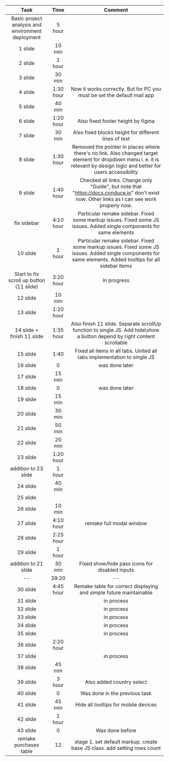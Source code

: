 | Task | Time | Comment |
|:---:|:---:|:---:|
| Basic project analysis and environment deployment | 5 hour |  |
| 1 slide | 10 min | |
| 2 slide | 1 hour ||
| 3 slide | 30 min ||
| 4 slide | 1:30 hour | Now it works correctly. But for PC you must be set the default mail app |
| 5 slide | 40 min ||
| 6 slide | 1:20 hour | Also fixed footer height by figma |
| 7 slide | 30 min | Also fixed blocks height for different lines of test |
| 8 slide | 1:30 hour | Removed the pointer in places where there's no link. Also changed target element for dropdown menu i. e. it is relevant by design logic and better for users accessibility |
| 9 slide | 1:40 hour | Checked all links. Change only "Guide", but note that "https://docs.conduce.io" don't exist now. Other links as I can see work properly now. |
| fix sidebar | 4:10 hour | Particular remake sidebar. Fixed some markup issues. Fixed some JS issues. Added single components for same elements |
| 10 slide | 1 hour | Particular remake sidebar. Fixed some markup issues. Fixed some JS issues. Added single components for same elements. Added tooltips for all sidebar items |
| Start to fix scroll up button (11 slide) | 3:20 hour | In progress |
| 12 slide | 10 min ||
| 13 slide | 1:20 hour |  |
| 14 slide + finish 11 slide | 1:35 hour | Also finish 11 slide. Separate scrollUp function to single JS. Add hide\show a button depend by right content scrollable |
| 15 slide | 1:40 | Fixed all items in all tabs. United all tabs implementation to single JS |
| 16 slide | 0 | was done later |
| 17 slide | 15 min |  |
| 18 slide | 0 | was done later |
| 19 slide | 15 min ||
| 20 slide | 30 min ||
| 21 slide | 50 min ||
| 22 slide | 20 min ||
| 23 slide | 1:20 hour ||
| addition to 23 slide | 1 hour ||
| 24 slide | 40 min ||
| 25 slide |  ||
| 26 slide | 10 min ||
| 27 slide | 4:10 hour | remake full modal window |
| 28 slide | 2:25 hour ||
| 29 slide | 1 hour ||
| addition to 21 slide | 30 min | Fixed show/hide pass icons for disabled inputs |
| -- | 39:20 | -- |
| 30 slide | 4:45 hour | Remake table for correct displaying and simple future maintainable |
| 31 slide |  | in process |
| 32 slide |  | in process |
| 33 slide |  | in process |
| 34 slide |  | in process |
| 35 slide |  | in process |
| 36 slide | 2:20 hour ||
| 37 slide |  | in process |
| 38 slide | 45 min ||
| 39 slide | 3 hour | Also added country select |
| 40 slide | 0 | Was done in the previous task |
| 41 slide | 45 min | Hide all tooltips for mobile devices |
| 42 slide | 1 hour |  |
| 43 slide | 0 | Was done before |
| remake purchases table | 12 | stage 1. set default markup. create base JS class. add setting rows count |